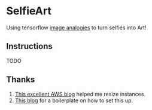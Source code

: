SelfieArt
=========

Using tensorflow [image analogies](https://github.com/awentzonline/image-analogies) to turn selfies into Art!

Instructions
--------
TODO

Thanks
------
1. [This excellent AWS blog](https://alestic.com/2010/02/ec2-resize-running-ebs-root/) helped me resize instances.
2. [This blog](http://ramhiser.com/2016/01/05/installing-tensorflow-on-an-aws-ec2-instance-with-gpu-support/) for a boilerplate on how to set this up.
 